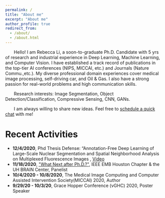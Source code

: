 ```yaml
---
permalink: /
title: "About me"
excerpt: "About me"
author_profile: true
redirect_from: 
  - /about/
  - /about.html
---
```




<!-- ## &nbsp;&nbsp;&nbsp;&nbsp;Rebecca Li
&nbsp;&nbsp;&nbsp;&nbsp;&nbsp;&nbsp; PhD Candidate at Univeristy of Houston

&nbsp;&nbsp;&nbsp;&nbsp;&nbsp;&nbsp; Research Assistant at [Pro. Roysam](http://www.ee.uh.edu/faculty/roysam) 's [FARsight Bio-image and Data Analysis Lab](https://github.com/RoysamLab)

&nbsp;&nbsp;&nbsp;&nbsp;&nbsp;&nbsp;  E-mail:   [ Xiaoyang.Rebecca.Li@gmail.com](Xiaoyang.Rebecca.Li@gmail.com)

&nbsp;&nbsp;&nbsp;&nbsp;&nbsp;&nbsp;  \| [LinkedIn](https://www.linkedin.com/in/xiaoyang-rebecca-li/?locale=en_US)  \|  [ ResearchGate](http://researchgate.net/profile/Xiaoyang_Li14) \| [GoogleScholar](https://scholar.google.com/citations?user=k7iInwsAAAAJ&hl=en&authuser=1) \|   [ GitHub](http://github.com/Xiaoyang-Rebecca )  \|  [ Resume/CV ](https://drive.google.com/file/d/1fzcYLxRPoGuVQn86Krh8u5BrkdtxEhvW/view?usp=sharing) \|

###  &nbsp; -->
&nbsp;&nbsp;&nbsp;&nbsp;&nbsp;&nbsp; Hello! I am Rebecca Li, a soon-to-graduate Ph.D. Candidate with 5 yrs of research and industrial experience in Deep Learning, Machine Learning, and Computer Vision. I have established a track record of publications in the top-tier AI conferences (NIPS, MICCAI, etc.) and Journals (Nature Commu.,etc.). My diverse professional domain experiences cover medical image processing, self-driving car, and Oil & Gas. I also have a strong passion for real-world problems and high communication skills.

&nbsp;&nbsp;&nbsp;&nbsp;&nbsp;&nbsp; Research interests: Image Segmentation, Object Detection/Classification, Compressive Sensing, CNN, GANs. 

&nbsp;&nbsp;&nbsp;&nbsp;&nbsp;&nbsp; I am always willing to share new ideas. Feel free to [schedule a quick chat](https://calendly.com/s/o5uKjHE9) with me!

<!-- # Portfolio -->

Recent Activities
======
- **12/4/2020**, Phd Thesis Defense: “Annotation-Free Deep Learning of Large-Scale Nuclear Segmentation and Spatial Neighborhood Analysis on Multiplexed Fluorescence Images , [Video](https://www.youtube.com/watch?v=ECe_hakE6w8)
- **11/18/2020**, ["What Next after Ph.D.?"](https://events.vtools.ieee.org/m/247865), IEEE EMB Houston Chapter & the UH BRAIN Center, Panelist
- **10/4/2020 - 10/8/2020**, The Medical Image Computing and Computer Assisted Intervention Society(MICCAI) 2020, Author
- **9/29/20 - 10/3/20**, Grace Hopper Conference (vGHC) 2020, Poster Speaker

<!-- - 
   
Professional Projects 
======

[<img src="/figures/logo-seg.jpg"  width="250" />](/portfolio/1seg)
[<img src="./figures/logo-seismic.jpg" width="250" />](/portfolio/2seismic)
[<img src="./figures/logo-nei.png" width="250" />](/portfolio/7nei)


Related Projects
======
[<img width="250" src="./figures/logo-fselect.png">](/portfolio/5fselect)
[<img width="250" src="./figures/logo-align.png">](/portfolio/8align)
[<img width="250" src="./figures/logo-pd.png">](/portfolio/6pd)
[<img width="250" src="./figures/logo-eraser.png">](/portfolio/3deepearaser)
[<img width="250" src="./figures/logo-translator.png">](/portfolio/4pixeltranslator)
[<img width="250" src="./figures/logo-denoise.png">](/portfolio/9denoise)

<!-- 
Presentations 
======
-	**X. Rebecca. Li**, B. Roysam,. Van Nguyen, H., “Toward Zero Human Efforts: Iterative Training Framework for Noisy Segmentation Label”, *Grace Hopper Celebration*, General Poster, 2020. [[Poster]](https://www.researchgate.net/publication/343385839_Toward_Zero_Human_Efforts_Iterative_Training_Framework_for_Noisy_Segmentation_Label")
-	B.Roysam, H. Nguyen, S.Prasad , J.Jahanipour, **X, Li**.  et al. “Brain Tissue Analytics for Accelerating Drug Discovery”, *2019 Rice Data Science Conference*. [[Abstract]](https://2019datascienceconference.sched.com/speaker/xiaoyang_li.2019apwp)
-	 **X. Rebecca. Li.**, et al.. Generative Inpainting Network Applications on Seismic Image Compression and Non-Uniform Sampling. Workshop on Neural Information Processing Systems (NIPS): Solving Inverse Problems with Deep Networks (2019).  [[Poster]](https://www.researchgate.net/publication/342393127_Generative_Inpainting_Network_Applications_On_Seismic_Image_Compression?_sg=NLR-jR1kH68IGpgbIZWBGn_b0EgQeDCJd4v2NqKtkUhztF4yumiDb8Q8pDBBCIoya02jgPwoxpJ7-0PgaAy4_kuyI4OJGvAcpIPhcKMX.1u4TvNJH7fYLPtz5wlzLw8faQN65sw0TkNcnhYTUnxyA2dneET2USKgvHbT3MBGyuNef8YMOYLMRuN_YYBv52w)
-	**X. Rebecca. Li**, “Computer Vision Applications on Nuclei Segmentations”, *IEEE- Houston Section General Meeting*, Dinner Speech, 2018.  [[News Posts]](http://sites.ieee.org/houston/navigating-office-politics-michele-tesciuba/)
-	**X. Li**, K. Grama, J. Jahanipour, B. Roysam, D. Maric, “Nucleus Segmentation and Computational Analysis of Neuronal Phenotypes in Layers I-VI of the Cerebral Cortex in the Rat Brain”,*National Institute of Health, Summer Poster Day*, 2017.[[Poster]](https://www.researchgate.net/publication/342393076_Computational_Mapping_of_Rat_Brain_Cytoarchitectonics_using_Multiplex_Biomarker_Imaging_and_Quantitative_Analysis?_sg=NLR-jR1kH68IGpgbIZWBGn_b0EgQeDCJd4v2NqKtkUhztF4yumiDb8Q8pDBBCIoya02jgPwoxpJ7-0PgaAy4_kuyI4OJGvAcpIPhcKMX.1u4TvNJH7fYLPtz5wlzLw8faQN65sw0TkNcnhYTUnxyA2dneET2USKgvHbT3MBGyuNef8YMOYLMRuN_YYBv52w)
-	**X. Li,** J. Jahanipour, D. Maric, B. Roysam, “Automatic Nucleus Segmentation of Whole Rat Brain Image”, *Mission Connect /TIRR Foundation Annual Scientific Symposium*, 2017. [[Poster]](https://www.researchgate.net/publication/342393076_Computational_Mapping_of_Rat_Brain_Cytoarchitectonics_using_Multiplex_Biomarker_Imaging_and_Quantitative_Analysis?_sg=NLR-jR1kH68IGpgbIZWBGn_b0EgQeDCJd4v2NqKtkUhztF4yumiDb8Q8pDBBCIoya02jgPwoxpJ7-0PgaAy4_kuyI4OJGvAcpIPhcKMX.1u4TvNJH7fYLPtz5wlzLw8faQN65sw0TkNcnhYTUnxyA2dneET2USKgvHbT3MBGyuNef8YMOYLMRuN_YYBv52w) **(Winning Poster Award)**
-	**X. Li**, J. Jahanipour, D. Maric, B. Roysam, “Automatic Nucleus Segmentation of Whole Rat Brain Image”, Oral and Poster Presenter, *Center for Advanced Computing and Data Science, University of Houston*, 2017.
-	**X. Li**, K. Grama, B. Roysam, “Spatial Neuronal Neighborhood Relationship Changes in Rat Brain Tissue Following Ischemic Brain Injury “, *Graduate Research Conference, University of Houston*, 2016.
-	**X. Li**,  Bayesian Theory for Classification, *Houston Machine Learning Meetup*, Presenter , 2016.

Publications
======

-	Yuan,P., Mobiny,A., Jahanipour,J. **Li,X.,** et al. "Few Is Enough: Task-Augmented Active Meta-Learning for Brain Cell Classification", *Medical Image Computing and Computer Assisted Intervention(MICCAI)*, 2020 (Accepted)
- [	**Li, X.R.**, Mitsakos, N., Lu, P., Xiao, Y., Zhan, C. and Zhao, X., Generative Inpainting Network Applications on Seismic Image Compression and Non-Uniform Sampling. *Workshop on Neural Information Processing Systems (NIPS): Solving Inverse Problems with Deep Networks* (2019). ](https://openreview.net/forum?id=Hyleh7hqUH)
-	[**Li, X. R.**, Mitsakos, N., Lu, P., Xiao, Y., & Zhao, X. (2019). Seismic compressive sensing by generative inpainting network: Toward an optimized acquisition survey. *The Leading Edge*, 38(12), 923-933.](https://pubs.geoscienceworld.org/tle/article-abstract/38/12/923/576060)
-	[Yuan, P., Rezvan, A., **Li, X.**, Varadarajan, N. and Van Nguyen, H., 2019. Phasetime: Deep Learning Approach to Detect Nuclei in Time Lapse Phase Images. *Journal of clinical medicine*, 8(8), p.1159.](https://www.ncbi.nlm.nih.gov/pubmed/31382487)
-	[Zhao X, Lu P, Zhang Y, Chen J, **Li X**. Swell-noise attenuation: A deep learning approach. *The Leading Edge*. 2019 Dec;38(12):934-42. ](https://library.seg.org/doi/full/10.1190/tle38120934.1)
-	[Zhao, X., Lu, P., Zhang, Y., Chen, J., & **Li, X**. (2019). Attenuating Random Noise in Seismic Data by a Deep Learning Approach. *arXiv preprint* arXiv:1910.12800.](https://arxiv.org/abs/1910.12800)
-	[**Li Xiaoyang,** “A Simplified Normalization Operation for Perfect Reconstruction from a Modified STFT”, *In Pros, IEEE 12th International Conference on Signal Processing (ICSP)* , 2014, P42-45](https://ieeexplore.ieee.org/document/7014966) 

-->
